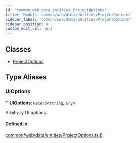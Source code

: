```yaml
---
id: "common_web_data_entities_ProjectOptions"
title: "Module: common/web/data/entities/ProjectOptions"
sidebar_label: "common/web/data/entities/ProjectOptions"
sidebar_position: 0
custom_edit_url: null
---
```


## Classes

- [ProjectOptions](../classes/common_web_data_entities_ProjectOptions.ProjectOptions.md)

## Type Aliases

### UIOptions

Ƭ **UIOptions**: `Record`<`string`, `any`\>

Arbitrary UI options.

#### Defined in

[common/web/data/entities/ProjectOptions.ts:8](https://github.com/Soroush9978/rds-ng/blob/9a997cb/src/common/web/data/entities/ProjectOptions.ts#L8)
